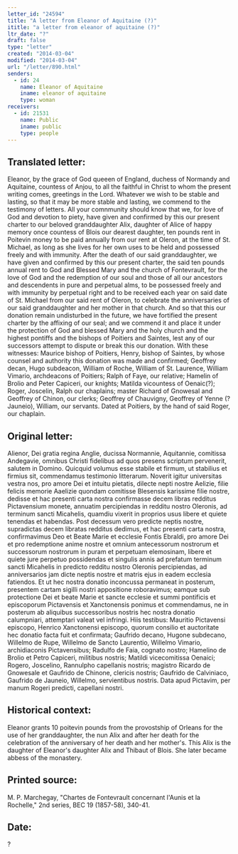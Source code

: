 ```yaml
---
letter_id: "24594"
title: "A letter from Eleanor of Aquitaine (?)"
ititle: "a letter from eleanor of aquitaine (?)"
ltr_date: "?"
draft: false
type: "letter"
created: "2014-03-04"
modified: "2014-03-04"
url: "/letter/890.html"
senders:
  - id: 24
    name: Eleanor of Aquitaine
    iname: eleanor of aquitaine
    type: woman
receivers:
  - id: 21531
    name: Public
    iname: public
    type: people
---
```

<h2> Translated letter:</h2>Eleanor, by the grace of God queeen of England, duchess of Normandy and Aquitaine, countess of Anjou, to all the faithful in Christ to whom the present writing comes, greetings in the Lord.
Whatever we wish to be stable and lasting, so that it may be more stable and lasting, we commend to the testimony of letters.  All your comnmunity should know that we, for love of God and devotion to piety, have given and confirmed by this our present charter to our beloved granddaughter Alix, daughter of Alice of happy memory once countess of Blois our dearest daughter, ten pounds rent in Poitevin money to be paid annually from our rent at Oleron, at the time of St. Michael, as long as she lives for her own uses to be held and possessed freely and with immunity.  After the death of our said granddaughter, we have given and confirmed by this our present charter, the said ten pounds annual rent to God and Blessed Mary and the church of Fontevrault, for the love of God and the redemption of our soul and those of all our ancestors and descendents in pure and perpetual alms, to be possessed freely and with immunity by perpetual right and to be received each year on said date of St. Michael from our said rent of Oleron, to celebrate the anniversaries of our said granddaughter and her mother in that church.  And so that this our donation remain undisturbed in the future, we have fortified the present charter by the affixing of our seal; and we commend it and place it under the protection of God and blessed Mary and the holy church and the highest pontiffs and the bishops of Poitiers and Saintes, lest any of our successors attempt to dispute or break this our donation.
With these witnesses:  Maurice bishop of Poitiers, Henry, bishop of Saintes, by whose counsel and authority this donation was made and confirmed; Geoffrey decan, Hugo subdeacon, William of Roche, William of St. Laurence, William Vimario, archdeacons of Poitiers; Ralph of Faye, our relative; Hamelin of Brolio and Peter Capiceri, our knights; Matilda vicountess of Oenaic(?); Roger, Joscelin, Ralph our chaplains; master Richard of Gnowesal and Geoffrey of Chinon, our clerks; Geoffrey of Chauvigny, Geoffrey of Yenne (?Jauneio), William, our servants.
Dated at Poitiers, by the hand of said Roger, our chaplain.
<h2 class="mt-4"> Original letter:</h2>Alienor, Dei gratia regina Anglie, ducissa Normannie, Aquitannie, comitissa Andegavie, omnibus Christi fidelibus ad quos presens scriptum pervenerit, salutem in Domino.
Quicquid volumus esse stabile et firmum, ut stabilius et firmius sit, commendamus testimonio litterarum.  Noverit igitur universitas vestra nos, pro amore Dei et intuitu pietatis, dilecte nepti nostre Aelizie, filie felicis memorie Aaelizie quondam comitisse Blesensis karissime filie nostre, dedisse et hac presenti carta nostra confirmasse decem libras redditus Pictavensium monete, annuatim percipiendas in redditu nostro Oleronis, ad terminum sancti Micahelis, quamdiu vixerit in proprios usus libere et quiete tenendas et habendas.  Post decessum vero predicte neptis nostre, supradictas decem libratas redditus dedimus, et hac presenti carta nostra, confirmavimus Deo et Beate Marie et ecclesie Fontis Ebraldi, pro amore Dei et pro redemptione anime nostre et omnium antecessorum nostrorum et successorum nostrorum in puram et perpetuam elemosinam, libere et quiete jure perpetuo possidendas et singulis annis ad prefatum terminum sancti Micahelis in predicto redditu nostro Oleronis percipiendas, ad anniversarios jam dicte neptis nostre et matris ejus in eadem ecclesia fatiendos.  Et ut hec nostra donatio inconcussa permaneat in posterum, presentem cartam sigilli nostri appositione roboravimus; eamque sub protectione Dei et beate Marie et sancte ecclesie et summi pontificis et episcoporum Pictavensis et Xanctonensis ponimus et commendamus, ne in posterum ab aliquibus successoribus nostris hec nostra donatio calumpniari, attemptari valeat vel infringi.
Hiis testibus:  Mauritio Pictavensi episcopo, Henrico Xanctonensi episcopo, quorum consilio et auctoritate hec donatio facta fuit et confirmata; Gaufrido decano, Hugone subdecano, Willelmo de Rupe, Willelmo de Sancto Laurentio, Willelmo Vimario, archidiaconis Pictavensibus; Radulfo de Faia, cognato nostro; Hamelino de Brolio et Petro Capiceri, militibus nostris; Matildi vicecomitissa Oenaici; Rogero, Joscelino, Rannulpho capellanis nostris; magistro Ricardo de Gnowesale et Gaufrido de Chinone, clericis nostris; Gaufrido de Calviniaco, Gaufrido de Jauneio, Willelmo, servientibus nostris.
Data apud Pictavim, per manum Rogeri predicti, capellani nostri.
<h2 class="mt-4"> Historical context:</h2>Eleanor grants 10 poitevin pounds from the provostship of Orleans for the use of her granddaughter, the nun Alix and after her death for the celebration of the anniversary of her death and her mother's.  This Alix is the daughter of Eleanor's daughter Alix and Thibaut of Blois.  She later became abbess of the monastery.
<h2 class="mt-4"> Printed source:</h2>M. P. Marchegay, "Chartes de Fontevrault concernant l'Aunis et la Rochelle," 2nd series, BEC 19 (1857-58), 340-41.
<h2 class="mt-4"> Date:</h2>?